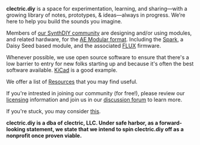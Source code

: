 **clectric.diy** is a space for experimentation, learning, and sharing—with a growing library of notes, prototypes, & ideas—always in progress. We’re here to help you build the sounds you imagine.

Members of [our SynthDIY community](https://github.com/orgs/clectric-diy/discussions) are designing and/or using modules, and related hardware, for the [AE Modular format](AE-Modular.md). Including the [Spark](https://clectric.diy/Spark-AE), a Daisy Seed based module, and the associated [FLUX](https://clectric.diy/FLUX) firmware.

Whenever possible, we use open source software to ensure that there's a low barrier to entry for new folks starting up and because it's often the best software available. [KiCad](Tools/KiCad.md) is a good example.

We offer a list of [Resources](Resources/Resources.md) that you may find useful.

If you're intrested in joining our community (for free!), please review our [licensing](licensing.md) information and join us in our [discussion forum](https://github.com/orgs/clectric-diy/discussions) to learn more.

If you're stuck, you may consider [this](Resources/DaS.md).

**clectric.diy is a dba of clectric, LLC. Under safe harbor, as a forward-looking statement, we state that we intend to spin clectric.diy off as a nonprofit once proven viable.**